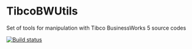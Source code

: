 # TibcoBWUtils
Set of tools for manipulation with Tibco BusinessWorks 5 source codes

[![Build status](https://travis-ci.org/jiri-meluzin/TibcoBWUtils.svg?branch=master)](https://travis-ci.org/jiri-meluzin/TibcoBWUtils)
